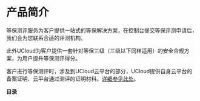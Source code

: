 

# 产品简介

等保测评服务为客户提供一站式的等保解决方案，在控制台提交等保评测申请后，我们会为您联系合适的评测机构。

此外UCloud为客户提供一套针对等保三级（三级以下同样适用）的安全合规方案，为用户提升等保测评得分。

客户进行等保测评时，涉及到UCloud云平台的部分，UCloud提供自身云平台的备案证明、云平台通过测评的证明材料。[详细参见此处](/security/udbcp/documents)。

**目录**


